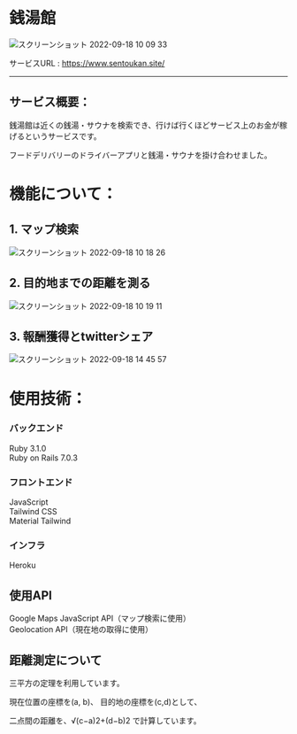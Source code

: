 # 銭湯館

![スクリーンショット 2022-09-18 10 09 33](https://user-images.githubusercontent.com/64511596/190881300-cd3d29a7-76f2-48b7-a4de-fb5c825437c2.png)

サービスURL : https://www.sentoukan.site/

---

## サービス概要：

銭湯館は近くの銭湯・サウナを検索でき、行けば行くほどサービス上のお金が稼げるというサービスです。

フードデリバリーのドライバーアプリと銭湯・サウナを掛け合わせました。

# 機能について：
## 1. マップ検索

![スクリーンショット 2022-09-18 10 18 26](https://user-images.githubusercontent.com/64511596/190881520-46312215-9e6e-4eed-ba99-210e8b27a8ae.png)


## 2. 目的地までの距離を測る

![スクリーンショット 2022-09-18 10 19 11](https://user-images.githubusercontent.com/64511596/190881528-431cb4d1-e263-40e4-8c0f-a5b810d6bd12.png)

## 3. 報酬獲得とtwitterシェア

![スクリーンショット 2022-09-18 14 45 57](https://user-images.githubusercontent.com/64511596/190910577-c6a3afe0-dc15-407e-a292-7b1f80c108c7.png)

# 使用技術：

### バックエンド

Ruby 3.1.0  
Ruby on Rails 7.0.3

### フロントエンド

JavaScript  
Tailwind CSS  
Material Tailwind

### インフラ

Heroku

## 使用API
Google Maps JavaScript API（マップ検索に使用）  
Geolocation API（現在地の取得に使用）  

## 距離測定について

三平方の定理を利用しています。

現在位置の座標を(a, b)、 目的地の座標を(c,d)として、

二点間の距離を、√(c−a)2+(d−b)2 で計算しています。
